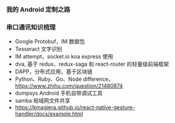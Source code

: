 ### 我的 Android 定制之路

### 串口通讯知识梳理

- Google Protobuf，IM 数据包
- Tesseract 文字识别
- IM attempt，socket.io koa express 使用
- dva, 基于 redux、redux-saga 和 react-router 的轻量级前端框架
- DAPP，分布式应用，基于区块链
- Python、Ruby、Go、Node difference，https://www.zhihu.com/question/21480874
- dumpsys Android 手机自带调试工具
- samba 局域网文件共享
- https://kmagiera.github.io/react-native-gesture-handler/docs/example.html
